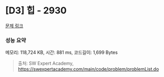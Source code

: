# [D3] 힙 - 2930 

[문제 링크](https://swexpertacademy.com/main/code/problem/problemDetail.do?contestProbId=AV-Tj7ya3jYDFAXr) 

### 성능 요약

메모리: 118,724 KB, 시간: 881 ms, 코드길이: 1,699 Bytes



> 출처: SW Expert Academy, https://swexpertacademy.com/main/code/problem/problemList.do